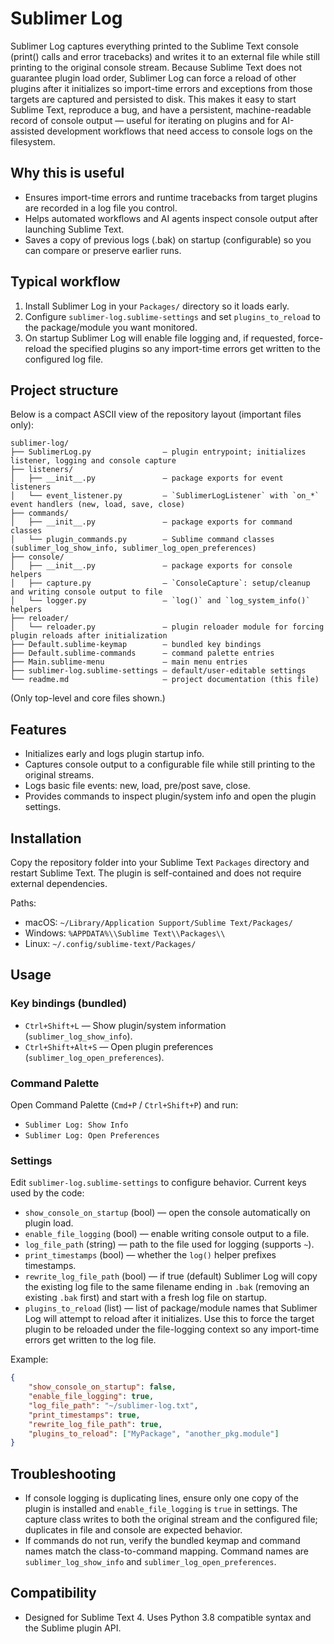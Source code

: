 # Sublimer Log

Sublimer Log captures everything printed to the Sublime Text console (print() calls and error tracebacks) and writes it to an external file while still printing to the original console stream. Because Sublime Text does not guarantee plugin load order, Sublimer Log can force a reload of other plugins after it initializes so import-time errors and exceptions from those targets are captured and persisted to disk. This makes it easy to start Sublime Text, reproduce a bug, and have a persistent, machine-readable record of console output — useful for iterating on plugins and for AI-assisted development workflows that need access to console logs on the filesystem.

## Why this is useful

- Ensures import-time errors and runtime tracebacks from target plugins are recorded in a log file you control.
- Helps automated workflows and AI agents inspect console output after launching Sublime Text.
- Saves a copy of previous logs (.bak) on startup (configurable) so you can compare or preserve earlier runs.

## Typical workflow

1. Install Sublimer Log in your `Packages/` directory so it loads early.
2. Configure `sublimer-log.sublime-settings` and set `plugins_to_reload` to the package/module you want monitored.
3. On startup Sublimer Log will enable file logging and, if requested, force-reload the specified plugins so any import-time errors get written to the configured log file.

## Project structure

Below is a compact ASCII view of the repository layout (important files only):

```
sublimer-log/
├── SublimerLog.py                — plugin entrypoint; initializes listener, logging and console capture
├── listeners/
│   ├── __init__.py               — package exports for event listeners
│   └── event_listener.py         — `SublimerLogListener` with `on_*` event handlers (new, load, save, close)
├── commands/
│   ├── __init__.py               — package exports for command classes
│   └── plugin_commands.py        — Sublime command classes (sublimer_log_show_info, sublimer_log_open_preferences)
├── console/
│   ├── __init__.py               — package exports for console helpers
│   ├── capture.py                — `ConsoleCapture`: setup/cleanup and writing console output to file
│   └── logger.py                 — `log()` and `log_system_info()` helpers
├── reloader/
│   └── reloader.py               — plugin reloader module for forcing plugin reloads after initialization
├── Default.sublime-keymap        — bundled key bindings
├── Default.sublime-commands      — command palette entries
├── Main.sublime-menu             — main menu entries
├── sublimer-log.sublime-settings — default/user-editable settings
└── readme.md                     — project documentation (this file)
```

(Only top-level and core files shown.)

## Features

- Initializes early and logs plugin startup info.
- Captures console output to a configurable file while still printing to the original streams.
- Logs basic file events: new, load, pre/post save, close.
- Provides commands to inspect plugin/system info and open the plugin settings.

## Installation

Copy the repository folder into your Sublime Text `Packages` directory and restart Sublime Text. The plugin is self-contained and does not require external dependencies.

Paths:
- macOS: `~/Library/Application Support/Sublime Text/Packages/`
- Windows: `%APPDATA%\\Sublime Text\\Packages\\`
- Linux: `~/.config/sublime-text/Packages/`

## Usage

### Key bindings (bundled)

- `Ctrl+Shift+L` — Show plugin/system information (`sublimer_log_show_info`).
- `Ctrl+Shift+Alt+S` — Open plugin preferences (`sublimer_log_open_preferences`).

### Command Palette

Open Command Palette (`Cmd+P` / `Ctrl+Shift+P`) and run:

- `Sublimer Log: Show Info`
- `Sublimer Log: Open Preferences`

### Settings

Edit `sublimer-log.sublime-settings` to configure behavior. Current keys used by the code:

- `show_console_on_startup` (bool) — open the console automatically on plugin load.
- `enable_file_logging` (bool) — enable writing console output to a file.
- `log_file_path` (string) — path to the file used for logging (supports `~`).
- `print_timestamps` (bool) — whether the `log()` helper prefixes timestamps.
- `rewrite_log_file_path` (bool) — if true (default) Sublimer Log will copy the existing log file to the same filename ending in `.bak` (removing an existing `.bak` first) and start with a fresh log file on startup.
- `plugins_to_reload` (list) — list of package/module names that Sublimer Log will attempt to reload after it initializes. Use this to force the target plugin to be reloaded under the file-logging context so any import-time errors get written to the log file.

Example:

```json
{
    "show_console_on_startup": false,
    "enable_file_logging": true,
    "log_file_path": "~/sublimer-log.txt",
    "print_timestamps": true,
    "rewrite_log_file_path": true,
    "plugins_to_reload": ["MyPackage", "another_pkg.module"]
}
```

## Troubleshooting

- If console logging is duplicating lines, ensure only one copy of the plugin is installed and `enable_file_logging` is `true` in settings. The capture class writes to both the original stream and the configured file; duplicates in file and console are expected behavior.
- If commands do not run, verify the bundled keymap and command names match the class-to-command mapping. Command names are `sublimer_log_show_info` and `sublimer_log_open_preferences`.

## Compatibility

- Designed for Sublime Text 4. Uses Python 3.8 compatible syntax and the Sublime plugin API.
